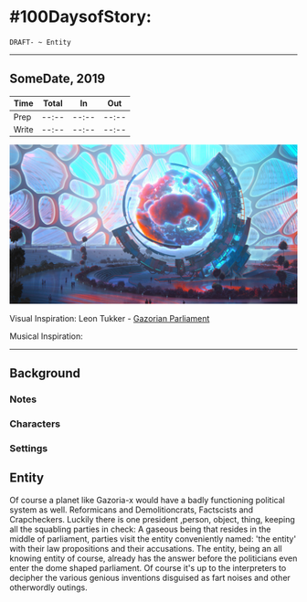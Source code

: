 # #100DaysofStory: 

    DRAFT- ~ Entity  

---

## SomeDate, 2019

| Time  | Total | In    | Out   |
| ----- | ----- | ----- | ----- |
| Prep  | --:-- | --:-- | --:-- |
| Write | --:-- | --:-- | --:-- |

![Entity Visual Inspiration by Leon Tukker](entity.jpg)

Visual Inspiration: Leon Tukker - [Gazorian Parliament](https://www.artstation.com/artwork/oOx2Lw)

Musical Inspiration:

---

## Background

### Notes

### Characters

### Settings

## Entity

Of course a planet like Gazoria-x would have a badly functioning political system as well. Reformicans and Demolitioncrats, Factscists and Crapcheckers. Luckily there is one president ,person, object, thing, keeping all the squabling parties in check: A gaseous being that resides in the middle of parliament, parties visit the entity conveniently named: 'the entity' with their law propositions and their accusations. The entity, being an all knowing entity of course, already has the answer before the politicians even enter the dome shaped parliament. Of course it's up to the interpreters to decipher the various genious inventions disguised as fart noises and other otherwordly outings.






